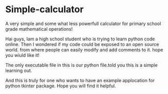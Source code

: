 # Simple-calculator
A very simple and some what less powerfull calculator for primary school grade mathematical operations!

Hai guys, Iam a high school student who is trying to learn python code online.
Then I wondered if my code could be exposed to an open source world. from where people can easily modify and add comments to it.
hope you wiuld like it!

The only executable file in this is our python file.told you this is a simple learning out.

And this is truly for one who wants to have an example applocation for python tkinter package.
Hope you will find it helpful.
